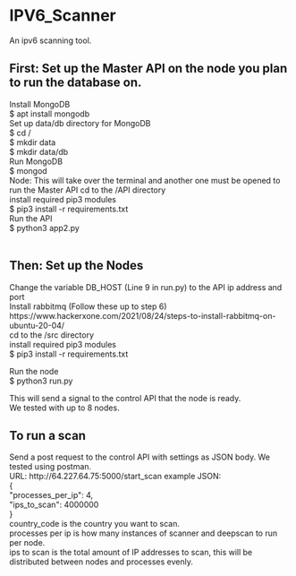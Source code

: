 # IPV6_Scanner
An ipv6 scanning tool.

<h2>First: Set up the Master API on the node you plan to run the database on.</h2>
Install MongoDB<br>
$ apt install mongodb<br>
Set up data/db directory for MongoDB<br>
$ cd /<br>
$ mkdir data<br>
$ mkdir data/db<br>
Run MongoDB<br>
$ mongod<br>
Node: This will take over the terminal and another one must be opened to run the Master API
cd to the /API directory<br>
install required pip3 modules<br>
$ pip3 install -r requirements.txt<br>
Run the API<br>
$ python3 app2.py<br>
<br>
<h2>Then: Set up the Nodes</h2>
Change the variable DB_HOST (Line 9 in run.py) to the API ip address and port<br>
Install rabbitmq (Follow these up to step 6)<br>
https://www.hackerxone.com/2021/08/24/steps-to-install-rabbitmq-on-ubuntu-20-04/<br>
cd to the /src directory<br>
install required pip3 modules<br>
$ pip3 install -r requirements.txt<br>

Run the node<br>
$ python3 run.py

This will send a signal to the control API that the node is ready.<br>
We tested with up to 8 nodes.<br>
<h2>To run a scan</h2>
Send a post request to the control API with settings as JSON body. We tested using postman.<br>
URL: http://64.227.64.75:5000/start_scan
example JSON:<br>
{<bR
    "country_code": "dk",<br>
    "processes_per_ip": 4,<br>
    "ips_to_scan": 4000000<br>
}<br>
country_code is the country you want to scan.<br>
processes per ip is how many instances of scanner and deepscan to run per node.<br>
ips to scan is the total amount of IP addresses to scan, this will be distributed between nodes and processes evenly.<br>





